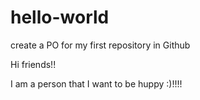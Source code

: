 # hello-world
create a PO for my first repository in Github

Hi friends!!

I am a person that I want to be huppy :)!!!!
